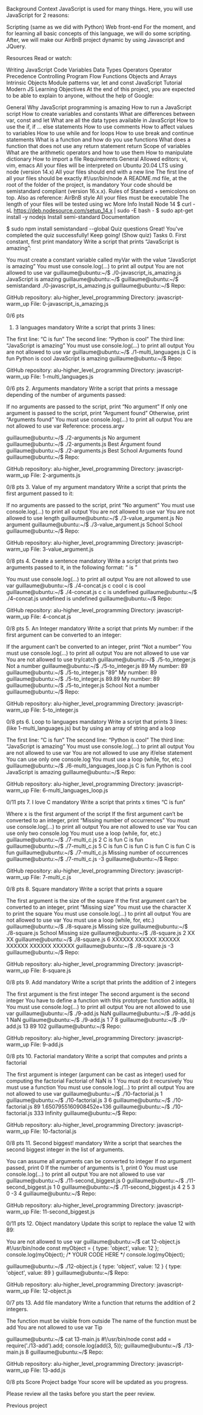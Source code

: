 Background Context
JavaScript is used for many things. Here, you will use JavaScript for 2 reasons:

Scripting (same as we did with Python)
Web front-end
For the moment, and for learning all basic concepts of this language, we will do some scripting. After, we will make our AirBnB project dynamic by using Javascript and JQuery.



Resources
Read or watch:

Writing JavaScript Code
Variables
Data Types
Operators
Operator Precedence
Controlling Program Flow
Functions
Objects and Arrays
Intrinsic Objects
Module patterns
var, let and const
JavaScript Tutorial
Modern JS
Learning Objectives
At the end of this project, you are expected to be able to explain to anyone, without the help of Google:

General
Why JavaScript programming is amazing
How to run a JavaScript script
How to create variables and constants
What are differences between var, const and let
What are all the data types available in JavaScript
How to use the if, if ... else statements
How to use comments
How to affect values to variables
How to use while and for loops
How to use break and continue statements
What is a function and how do you use functions
What does a function that does not use any return statement return
Scope of variables
What are the arithmetic operators and how to use them
How to manipulate dictionary
How to import a file
Requirements
General
Allowed editors: vi, vim, emacs
All your files will be interpreted on Ubuntu 20.04 LTS using node (version 14.x)
All your files should end with a new line
The first line of all your files should be exactly #!/usr/bin/node
A README.md file, at the root of the folder of the project, is mandatory
Your code should be semistandard compliant (version 16.x.x). Rules of Standard + semicolons on top. Also as reference: AirBnB style
All your files must be executable
The length of your files will be tested using wc
More Info
Install Node 14
$ curl -sL https://deb.nodesource.com/setup_14.x | sudo -E bash -
$ sudo apt-get install -y nodejs
Install semi-standard
Documentation

$ sudo npm install semistandard --global
Quiz questions
Great! You've completed the quiz successfully! Keep going! (Show quiz)
Tasks
0. First constant, first print
mandatory
Write a script that prints “JavaScript is amazing”:

You must create a constant variable called myVar with the value “JavaScript is amazing”
You must use console.log(...) to print all output
You are not allowed to use var
guillaume@ubuntu:~/$ ./0-javascript_is_amazing.js 
JavaScript is amazing
guillaume@ubuntu:~/$ 
guillaume@ubuntu:~/$ semistandard ./0-javascript_is_amazing.js 
guillaume@ubuntu:~/$ 
Repo:

GitHub repository: alu-higher_level_programming
Directory: javascript-warm_up
File: 0-javascript_is_amazing.js
 
0/6 pts
1. 3 languages
mandatory
Write a script that prints 3 lines:

The first line: “C is fun”
The second line: “Python is cool”
The third line: “JavaScript is amazing”
You must use console.log(...) to print all output
You are not allowed to use var
guillaume@ubuntu:~/$ ./1-multi_languages.js 
C is fun
Python is cool
JavaScript is amazing
guillaume@ubuntu:~/$ 
Repo:

GitHub repository: alu-higher_level_programming
Directory: javascript-warm_up
File: 1-multi_languages.js
 
0/6 pts
2. Arguments
mandatory
Write a script that prints a message depending of the number of arguments passed:

If no arguments are passed to the script, print “No argument”
If only one argument is passed to the script, print “Argument found”
Otherwise, print “Arguments found”
You must use console.log(...) to print all output
You are not allowed to use var
Reference: process.argv

guillaume@ubuntu:~/$ ./2-arguments.js 
No argument
guillaume@ubuntu:~/$ ./2-arguments.js Best
Argument found
guillaume@ubuntu:~/$ ./2-arguments.js Best School
Arguments found
guillaume@ubuntu:~/$ 
Repo:

GitHub repository: alu-higher_level_programming
Directory: javascript-warm_up
File: 2-arguments.js
 
0/8 pts
3. Value of my argument
mandatory
Write a script that prints the first argument passed to it:

If no arguments are passed to the script, print “No argument”
You must use console.log(...) to print all output
You are not allowed to use var
You are not allowed to use length
guillaume@ubuntu:~/$ ./3-value_argument.js 
No argument
guillaume@ubuntu:~/$ ./3-value_argument.js School
School
guillaume@ubuntu:~/$ 
Repo:

GitHub repository: alu-higher_level_programming
Directory: javascript-warm_up
File: 3-value_argument.js
 
0/8 pts
4. Create a sentence
mandatory
Write a script that prints two arguments passed to it, in the following format: “ is ”

You must use console.log(...) to print all output
You are not allowed to use var
guillaume@ubuntu:~/$ ./4-concat.js c cool
c is cool
guillaume@ubuntu:~/$ ./4-concat.js c 
c is undefined
guillaume@ubuntu:~/$ ./4-concat.js
undefined is undefined
guillaume@ubuntu:~/$ 
Repo:

GitHub repository: alu-higher_level_programming
Directory: javascript-warm_up
File: 4-concat.js
 
0/8 pts
5. An Integer
mandatory
Write a script that prints My number: <first argument converted in integer> if the first argument can be converted to an integer:

If the argument can’t be converted to an integer, print “Not a number”
You must use console.log(...) to print all output
You are not allowed to use var
You are not allowed to use try/catch
guillaume@ubuntu:~/$ ./5-to_integer.js 
Not a number
guillaume@ubuntu:~/$ ./5-to_integer.js 89
My number: 89
guillaume@ubuntu:~/$ ./5-to_integer.js "89"
My number: 89
guillaume@ubuntu:~/$ ./5-to_integer.js 89.89
My number: 89
guillaume@ubuntu:~/$ ./5-to_integer.js School
Not a number
guillaume@ubuntu:~/$ 
Repo:

GitHub repository: alu-higher_level_programming
Directory: javascript-warm_up
File: 5-to_integer.js
 
0/8 pts
6. Loop to languages
mandatory
Write a script that prints 3 lines: (like 1-multi_languages.js) but by using an array of string and a loop

The first line: “C is fun”
The second line: “Python is cool”
The third line: “JavaScript is amazing”
You must use console.log(...) to print all output
You are not allowed to use var
You are not allowed to use any if/else statement
You can use only one console.log
You must use a loop (while, for, etc.)
guillaume@ubuntu:~/$ ./6-multi_languages_loop.js 
C is fun
Python is cool
JavaScript is amazing
guillaume@ubuntu:~/$ 
Repo:

GitHub repository: alu-higher_level_programming
Directory: javascript-warm_up
File: 6-multi_languages_loop.js
 
0/11 pts
7. I love C
mandatory
Write a script that prints x times “C is fun”

Where x is the first argument of the script
If the first argument can’t be converted to an integer, print “Missing number of occurrences”
You must use console.log(...) to print all output
You are not allowed to use var
You can use only two console.log
You must use a loop (while, for, etc.)
guillaume@ubuntu:~/$ ./7-multi_c.js 2
C is fun
C is fun
guillaume@ubuntu:~/$ ./7-multi_c.js 5
C is fun
C is fun
C is fun
C is fun
C is fun
guillaume@ubuntu:~/$ ./7-multi_c.js 
Missing number of occurrences
guillaume@ubuntu:~/$ ./7-multi_c.js -3
guillaume@ubuntu:~/$ 
Repo:

GitHub repository: alu-higher_level_programming
Directory: javascript-warm_up
File: 7-multi_c.js
 
0/8 pts
8. Square
mandatory
Write a script that prints a square

The first argument is the size of the square
If the first argument can’t be converted to an integer, print “Missing size”
You must use the character X to print the square
You must use console.log(...) to print all output
You are not allowed to use var
You must use a loop (while, for, etc.)
guillaume@ubuntu:~/$ ./8-square.js
Missing size
guillaume@ubuntu:~/$ ./8-square.js School
Missing size
guillaume@ubuntu:~/$ ./8-square.js 2
XX
XX
guillaume@ubuntu:~/$ ./8-square.js 6
XXXXXX
XXXXXX
XXXXXX
XXXXXX
XXXXXX
XXXXXX
guillaume@ubuntu:~/$ ./8-square.js -3
guillaume@ubuntu:~/$ 
Repo:

GitHub repository: alu-higher_level_programming
Directory: javascript-warm_up
File: 8-square.js
 
0/8 pts
9. Add
mandatory
Write a script that prints the addition of 2 integers

The first argument is the first integer
The second argument is the second integer
You have to define a function with this prototype: function add(a, b)
You must use console.log(...) to print all output
You are not allowed to use var
guillaume@ubuntu:~/$ ./9-add.js 
NaN
guillaume@ubuntu:~/$ ./9-add.js 1
NaN
guillaume@ubuntu:~/$ ./9-add.js 1 7
8
guillaume@ubuntu:~/$ ./9-add.js 13 89
102
guillaume@ubuntu:~/$ 
Repo:

GitHub repository: alu-higher_level_programming
Directory: javascript-warm_up
File: 9-add.js
 
0/8 pts
10. Factorial
mandatory
Write a script that computes and prints a factorial

The first argument is integer (argument can be cast as integer) used for computing the factorial
Factorial of NaN is 1
You must do it recursively
You must use a function
You must use console.log(...) to print all output
You are not allowed to use var
guillaume@ubuntu:~/$ ./10-factorial.js 
1
guillaume@ubuntu:~/$ ./10-factorial.js 3
6
guillaume@ubuntu:~/$ ./10-factorial.js 89
1.6507955160908452e+136
guillaume@ubuntu:~/$ ./10-factorial.js 333
Infinity
guillaume@ubuntu:~/$ 
Repo:

GitHub repository: alu-higher_level_programming
Directory: javascript-warm_up
File: 10-factorial.js
 
0/8 pts
11. Second biggest!
mandatory
Write a script that searches the second biggest integer in the list of arguments.

You can assume all arguments can be converted to integer
If no argument passed, print 0
If the number of arguments is 1, print 0
You must use console.log(...) to print all output
You are not allowed to use var
guillaume@ubuntu:~/$ ./11-second_biggest.js 
0
guillaume@ubuntu:~/$ ./11-second_biggest.js 1
0
guillaume@ubuntu:~/$ ./11-second_biggest.js 4 2 5 3 0 -3
4
guillaume@ubuntu:~/$ 
Repo:

GitHub repository: alu-higher_level_programming
Directory: javascript-warm_up
File: 11-second_biggest.js
 
0/11 pts
12. Object
mandatory
Update this script to replace the value 12 with 89:

You are not allowed to use var
guillaume@ubuntu:~/$ cat 12-object.js
#!/usr/bin/node
const myObject = {
  type: 'object',
  value: 12
};
console.log(myObject);
/*
YOUR CODE HERE
*/
console.log(myObject);

guillaume@ubuntu:~/$ ./12-object.js
{ type: 'object', value: 12 }
{ type: 'object', value: 89 }
guillaume@ubuntu:~/$ 
Repo:

GitHub repository: alu-higher_level_programming
Directory: javascript-warm_up
File: 12-object.js
 
0/7 pts
13. Add file
mandatory
Write a function that returns the addition of 2 integers.

The function must be visible from outside
The name of the function must be add
You are not allowed to use var
Tip

guillaume@ubuntu:~/$ cat 13-main.js
#!/usr/bin/node
const add = require('./13-add').add;
console.log(add(3, 5));
guillaume@ubuntu:~/$ ./13-main.js
8
guillaume@ubuntu:~/$ 
Repo:

GitHub repository: alu-higher_level_programming
Directory: javascript-warm_up
File: 13-add.js
 
0/8 pts
Score
Project badge
Your score will be updated as you progress.

Please review all the tasks before you start the peer review.

Previous project

